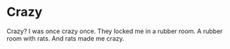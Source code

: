 # Crazy
Crazy? I was once crazy once. They locked me in a rubber room. A rubber room with rats. And rats made me crazy.
